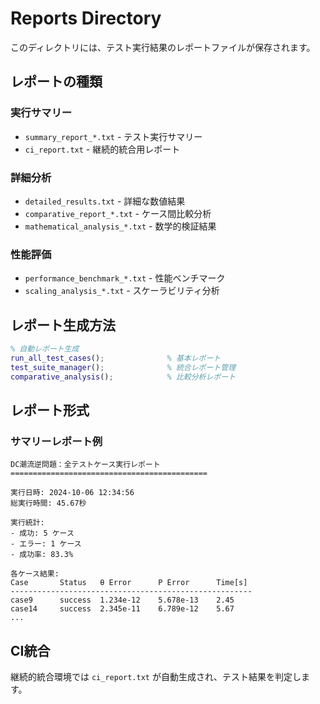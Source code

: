 # Reports Directory

このディレクトリには、テスト実行結果のレポートファイルが保存されます。

## レポートの種類

### 実行サマリー
- `summary_report_*.txt` - テスト実行サマリー
- `ci_report.txt` - 継続的統合用レポート

### 詳細分析
- `detailed_results.txt` - 詳細な数値結果
- `comparative_report_*.txt` - ケース間比較分析
- `mathematical_analysis_*.txt` - 数学的検証結果

### 性能評価
- `performance_benchmark_*.txt` - 性能ベンチマーク
- `scaling_analysis_*.txt` - スケーラビリティ分析

## レポート生成方法

```matlab
% 自動レポート生成
run_all_test_cases();              % 基本レポート
test_suite_manager();              % 統合レポート管理
comparative_analysis();            % 比較分析レポート
```

## レポート形式

### サマリーレポート例
```
DC潮流逆問題：全テストケース実行レポート
============================================

実行日時: 2024-10-06 12:34:56
総実行時間: 45.67秒

実行統計:
- 成功: 5 ケース
- エラー: 1 ケース
- 成功率: 83.3%

各ケース結果:
Case       Status   θ Error      P Error      Time[s]
------------------------------------------------------
case9      success  1.234e-12    5.678e-13    2.45
case14     success  2.345e-11    6.789e-12    5.67
...
```

## CI統合

継続的統合環境では `ci_report.txt` が自動生成され、テスト結果を判定します。